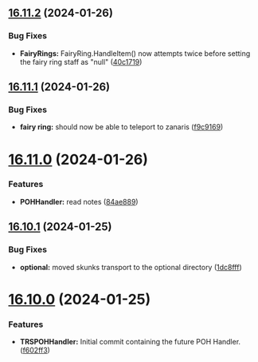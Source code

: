 ## [16.11.2](https://github.com/Torwent/WaspLib/compare/v16.11.1...v16.11.2) (2024-01-26)


### Bug Fixes

* **FairyRings:** FairyRing.HandleItem() now attempts twice before setting the fairy ring staff as "null" ([40c1719](https://github.com/Torwent/WaspLib/commit/40c17196616944753166fb4782f971d375ee0da8))



## [16.11.1](https://github.com/Torwent/WaspLib/compare/v16.11.0...v16.11.1) (2024-01-26)


### Bug Fixes

* **fairy ring:** should now be able to teleport to zanaris ([f9c9169](https://github.com/Torwent/WaspLib/commit/f9c916982d95a557d5e404ca0270fb89726ca521))



# [16.11.0](https://github.com/Torwent/WaspLib/compare/v16.10.1...v16.11.0) (2024-01-26)


### Features

* **POHHandler:** read notes ([84ae889](https://github.com/Torwent/WaspLib/commit/84ae889b9fbd57244a2036fc856da8be1ca6d4ba))



## [16.10.1](https://github.com/Torwent/WaspLib/compare/v16.10.0...v16.10.1) (2024-01-25)


### Bug Fixes

* **optional:** moved skunks transport to the optional directory ([1dc8fff](https://github.com/Torwent/WaspLib/commit/1dc8fff9994575252c48dcaed6d687004686dfea))



# [16.10.0](https://github.com/Torwent/WaspLib/compare/v16.9.0...v16.10.0) (2024-01-25)


### Features

* **TRSPOHHandler:** Initial commit containing the future POH Handler. ([f602ff3](https://github.com/Torwent/WaspLib/commit/f602ff393ddac87f398a199c15a632ca69bee783))



